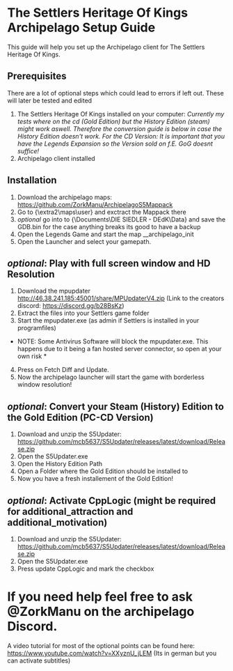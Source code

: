 # The Settlers Heritage Of Kings Archipelago Setup Guide

This guide will help you set up the Archipelago client for The Settlers Heritage Of Kings.

## Prerequisites

There are a lot of optional steps which could lead to errors if left out. These will later be tested and edited

1. The Settlers Heritage Of Kings installed on your computer:
   *Currently my tests where on the cd (Gold Edition) but the History Edition (steam) might work aswell. Therefore the conversion guide is below in case the History Edition doesn't work. For the CD Version: It is important that you have the Legends Expansion so the Version sold on f.E. GoG doesnt suffice!*
3. Archipelago client installed

## Installation
1. Download the archipelago maps: https://github.com/ZorkManu/ArchipelagoS5Mappack
2. Go to {\extra2\maps\user\} and exctract the Mappack there
3. *optional* go into to {\Documents\DIE SIEDLER - DEdK\Data} and save the GDB.bin for the case anything breaks its good to have a backup
4. Open the Legends Game and start the map __archipelago_init
5. Open the Launcher and select your gamepath.

## *optional*: Play with full screen window and HD Resolution
1. Download the mpupdater http://46.38.241.185:45001/share/MPUpdaterV4.zip (Link to the creators discord: https://discord.gg/b28BsKz)
2. Extract the files into your Settlers game folder
3. Start the mpupdater.exe (as admin if Settlers is installed in your programfiles) 
* NOTE: Some Antivirus Software will block the mpupdater.exe. This happens due to it being a fan hosted server connector, so open at your own risk *
4. Press on Fetch Diff and Update.
5. Now the archipelago launcher will start the game with borderless window resolution!

## *optional*: Convert your Steam (History) Edition to the Gold Edition (PC-CD Version) 
1. Download and unzip the S5Updater: https://github.com/mcb5637/S5Updater/releases/latest/download/Release.zip
2. Open the S5Updater.exe
3. Open the History Edition Path
4. Open a Folder where the Gold Edition should be installed to
5. Now you have a fresh installement of the Gold Edition!

## *optional*: Activate CppLogic (might be required for additional_attraction and additional_motivation)
1. Download and unzip the S5Updater: https://github.com/mcb5637/S5Updater/releases/latest/download/Release.zip
2. Open the S5Updater.exe
3. Press update CppLogic and mark the checkbox

# If you need help feel free to ask @ZorkManu on the archipelago Discord.
A video tutorial for most of the optional points can be found here: https://www.youtube.com/watch?v=XXyznU_jLEM (Its in german but you can activate subtitles)



